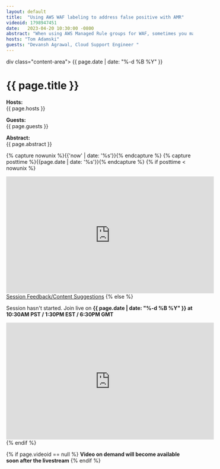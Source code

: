 ```yaml
---
layout: default
title:  "Using AWS WAF labeling to address false positive with AMR"
videoid: 1798947451
date:   2023-04-20 10:30:00 -0800
abstract: "When using AWS Managed Rule groups for WAF, sometimes you may need to make exceptions to these rules for certain web requests. This can be done by overriding the Managed Rule group rules to count matches and then creating a custom rule to handle the traffic based on the labels added to the request by the Managed Rule group.Managed Rule groups often add labels to web requests to indicate which rules were matched and provide additional information about the match. By using these labels, you can create more specific rules to handle the labeled traffic and reduce the number of false positives generated by the Managed Rule group"
hosts: "Tom Adamski"
guests: "Devansh Agrawal, Cloud Support Engineer "
---
```

div class="content-area">
  <span class="date">{{ page.date | date: "%-d %B %Y" }}</span>

  <h1>{{ page.title }}</h1>

  <p><b>Hosts:</b><br>{{ page.hosts }}</p>
  <p><b>Guests:</b><br>{{ page.guests }}</p>
  <div class="abstract">
    <b>Abstract:</b><br>{{ page.abstract }}
  </div>

  {% capture nowunix %}{{'now' | date: '%s'}}{% endcapture %}
  {% capture posttime %}{{page.date | date: '%s'}}{% endcapture %}
  {% if posttime < nowunix %}   
    <div class="video-container">
      <iframe src="https://player.twitch.tv/?video={{ page.videoid }}&parent=www.theroutingloop.net&parent=127.0.0.1&autoplay=false" height="315" width="560" allowfullscreen="" frameborder="0"></iframe>
    </div>
    <a href="https://pulse.aws/survey/6ONETCNV" class="button">Session Feedback/Content Suggestions</a>
  {% else %}
    <p>Session hasn't started. Join live on <b>{{ page.date | date: "%-d %B %Y" }} at 10:30AM PST / 1:30PM EST / 6:30PM GMT</b></p>
    <div class="video-container">
      <iframe src="https://player.twitch.tv/?channel=aws&parent=www.theroutingloop.net&parent=127.0.0.1&autoplay=false" height="315" width="560" allowfullscreen="" frameborder="0"></iframe>
    </div>
  {% endif %}

  {% if page.videoid == null %}
    <b>Video on demand will become available soon after the livestream</b>
  {% endif %}
</div>
